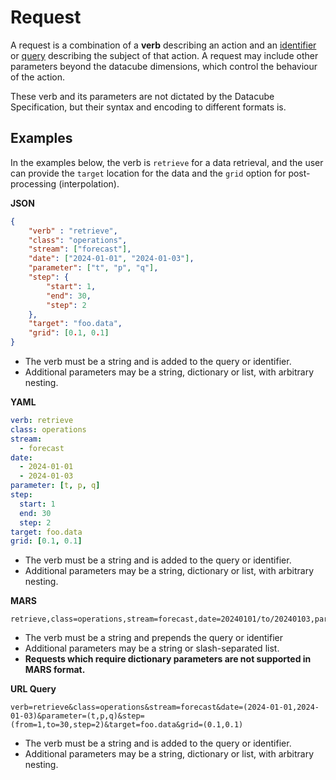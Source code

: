 # Request

A request is a combination of a **verb** describing an action and an [identifier](identifier.md) or [query](query.md) describing the subject of that action. A request may include other parameters beyond the datacube dimensions, which control the behaviour of the action.

These verb and its parameters are not dictated by the Datacube Specification, but their syntax and encoding to different formats is.

## Examples

In the examples below, the verb is `retrieve` for a data retrieval, and the user can provide the `target` location for the data and the `grid` option for post-processing (interpolation).

**JSON**
```JSON
{
    "verb" : "retrieve",
    "class": "operations",
    "stream": ["forecast"],
    "date": ["2024-01-01", "2024-01-03"],
    "parameter": ["t", "p", "q"],
    "step": {
        "start": 1,
        "end": 30,
        "step": 2
    },
    "target": "foo.data",
    "grid": [0.1, 0.1]
}
```
* The verb must be a string and is added to the query or identifier.
* Additional parameters may be a string, dictionary or list, with arbitrary nesting.

**YAML**
```YAML
verb: retrieve
class: operations
stream: 
  - forecast
date:
  - 2024-01-01
  - 2024-01-03
parameter: [t, p, q]
step:
  start: 1
  end: 30
  step: 2
target: foo.data
grid: [0.1, 0.1]
```

* The verb must be a string and is added to the query or identifier.
* Additional parameters may be a string, dictionary or list, with arbitrary nesting.

**MARS**
```
retrieve,class=operations,stream=forecast,date=20240101/to/20240103,parameter=t/p/q,step=1/to/30/by/2,target=foo.data,grid=0.1/0.1
```
* The verb must be a string and prepends the query or identifier
* Additional parameters may be a string or slash-separated list.
* **Requests which require dictionary parameters are not supported in MARS format.**

**URL Query**
```
verb=retrieve&class=operations&stream=forecast&date=(2024-01-01,2024-01-03)&parameter=(t,p,q)&step=(from=1,to=30,step=2)&target=foo.data&grid=(0.1,0.1)
```
* The verb must be a string and is added to the query or identifier.
* Additional parameters may be a string, dictionary or list, with arbitrary nesting.